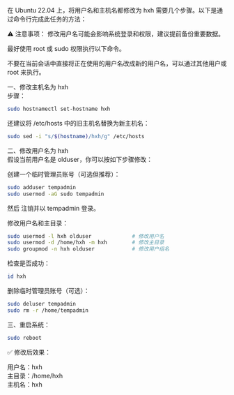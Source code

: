 在 Ubuntu 22.04 上，将用户名和主机名都修改为 hxh 需要几个步骤。以下是通过命令行完成此任务的方法：

⚠️ 注意事项：
修改用户名可能会影响系统登录和权限，建议提前备份重要数据。

最好使用 root 或 sudo 权限执行以下命令。

不要在当前会话中直接将正在使用的用户名改成新的用户名，可以通过其他用户或 root 来执行。

一、修改主机名为 hxh  
步骤：

```bash
sudo hostnamectl set-hostname hxh
```

还建议将 /etc/hosts 中的旧主机名替换为新主机名：

```bash
sudo sed -i "s/$(hostname)/hxh/g" /etc/hosts
```

二、修改用户名为 hxh  
假设当前用户名是 olduser，你可以按如下步骤修改：

创建一个临时管理员账号（可选但推荐）：

```bash
sudo adduser tempadmin
sudo usermod -aG sudo tempadmin
```

然后 注销并以 tempadmin 登录。

修改用户名和主目录：

```bash
sudo usermod -l hxh olduser             # 修改用户名
sudo usermod -d /home/hxh -m hxh        # 修改主目录
sudo groupmod -n hxh olduser            # 修改用户组名
```

检查是否成功：

```bash
id hxh
```

删除临时管理员账号（可选）：

```bash
sudo deluser tempadmin
sudo rm -r /home/tempadmin
```

三、重启系统：

```bash
sudo reboot
```

✅ 修改后效果：

用户名：hxh  
主目录：/home/hxh  
主机名：hxh
